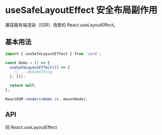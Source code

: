# useSafeLayoutEffect 安全布局副作用

兼容服务端渲染（SSR）场景的 React.useLayoutEffect。

## 基本用法

```jsx
import { useSafeLayoutEffect } from 'zarm';

const Demo = () => {
  useSafeLayoutEffect(() => {
    // ...doSomeThing
  }, []);

  return null;
};

ReactDOM.render(<Demo />, mountNode);
```

## API

同 React.useLayoutEffect
